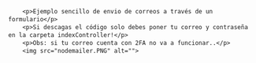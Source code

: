         <p>Ejemplo sencillo de envio de correos a través de un formulario</p>
        <p>Si descagas el código solo debes poner tu correo y contraseña en la carpeta indexController!</p>
        <p>Obs: si tu correo cuenta con 2FA no va a funcionar..</p>
        <img src="nodemailer.PNG" alt="">